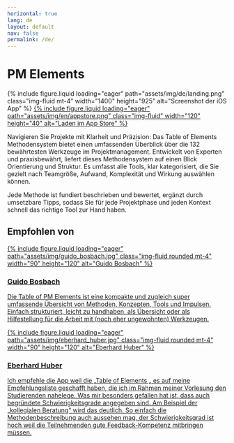 ```yaml
---
horizontal: true
lang: de
layout: default
nav: false
permalink: /de/
---
```


<div class="landing">
  <h1 class="md-4">PM Elements</h1>
  {% include figure.liquid loading="eager" path="assets/img/de/landing.png" class="img-fluid mt-4" width="1400" height="925" alt="Screenshot der iOS App" %}
  <a href="https://apps.apple.com/app/apple-store/id6738084498?pt=127441684&ct=website&mt=8">
    {% include figure.liquid loading="eager" path="assets/img/en/appstore.png" class="img-fluid" width="120" height="40" alt="Laden im App Store" %}
  </a>
  <p>Navigieren Sie Projekte mit Klarheit und Präzision: Das Table of Elements Methodensystem bietet einen umfassenden Überblick über die 132 bewährtesten Werkzeuge im Projektmanagement. Entwickelt von Experten und praxisbewährt, liefert dieses Methodensystem auf einen Blick Orientierung und Struktur. Es umfasst alle Tools, klar kategorisiert, die Sie gezielt nach Teamgröße, Aufwand, Komplexität und Wirkung auswählen können.</p>
  <p>Jede Methode ist fundiert beschrieben und bewertet, ergänzt durch umsetzbare Tipps, sodass Sie für jede Projektphase und jeden Kontext schnell das richtige Tool zur Hand haben.</p>
  <center><lite-youtube videoid="ZDGIVYX-11s" class="mt-4"></lite-youtube></center>
  <h2 class="mt-4">Empfohlen von</h2>
  <div class="mt-4">
    <div class="row row-cols-1 row-cols-md-2">
      <div class="col">
        <a href="https://www.guidobosbach.com">
          <div class="card h-100 hoverable">
            {% include figure.liquid loading="eager" path="assets/img/guido_bosbach.jpg" class="img-fluid rounded mt-4" width="90" height="120" alt="Guido Bosbach" %}
            <div class="card-body">
              <h3 class="card-title">Guido Bosbach</h3>
              <p class="card-text">Die Table of PM Elements ist eine kompakte und zugleich super umfassende Übersicht von Methoden, Konzepten, Tools und Impulsen. Einfach strukturiert, leicht zu handhaben, als Übersicht oder als Hilfestellung für die Arbeit mit (noch eher ungewohnten) Werkzeugen.</p>
              <div class="row ml-1 mr-1 p-0"></div>
            </div>
          </div>
        </a>
      </div>
      <div class="col">
        <a href="https://www.pentaeder.de/projekte/2025/01/28/table-of-elements/">
          <div class="card h-100 hoverable">
            {% include figure.liquid loading="eager" path="assets/img/eberhard_huber.jpg" class="img-fluid rounded mt-4" width="90" height="120" alt="Eberhard Huber" %}
            <div class="card-body">
              <h3 class="card-title">Eberhard Huber</h3>
              <p class="card-text">Ich empfehle die App weil die „Table of Elements „ es auf meine Empfehlungsliste geschafft haben, die ich im Rahmen meiner Vorlesung den Studierenden nahelege. Was mir besonders gefallen hat ist, dass auch begründete Schwierigkeitsgrade angegeben sind. Am Beispiel der „kollegialen Beratung“ wird das deutlich. So einfach die Methodenbeschreibung auch aussehen mag, der Schwierigkeitsgrad ist hoch weil die Teilnehmenden gute Feedback-Kompetenz mitbringen müssen.</p>
              <div class="row ml-1 mr-1 p-0"></div>
            </div>
          </div>
        </a>
      </div>
    </div>
  </div>
</div>
